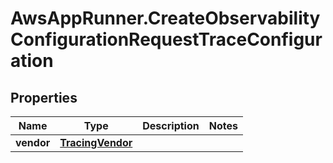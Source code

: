 # AwsAppRunner.CreateObservabilityConfigurationRequestTraceConfiguration

## Properties

Name | Type | Description | Notes
------------ | ------------- | ------------- | -------------
**vendor** | [**TracingVendor**](TracingVendor.md) |  | 



